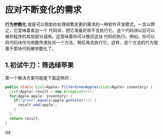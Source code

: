 应对不断变化的需求
================================================================================
**行为参数化** 就是可以帮助你处理频繁变更的需求的一种软件开发模式。一言以弊之，它意味着拿出一个
代码块，把它准备好却不去执行它。这个代码块以后可以被你程序的其他部分调用。这意味着你可以推迟这块
代码的执行。例如，你可以将代码块作为参数传递给另一个方法，稍后再去执行它。这样，这个方法的行为就
基于那块代码被参数化了。

## 1.初试牛刀：筛选绿苹果
第一个解决方案可能是下面这样的：
```java
public static List<Apple> filterGreenApples(List<Apple> inventory) {
  List<Apple> result = new ArrayList<>();
  for(Apple apple: inventory) {
    if("green".equals(apple.getColor())) {
      result.add(apple);
    }
  }
  return result;
}
```





































dd
